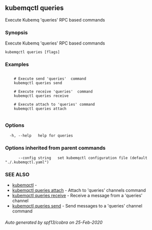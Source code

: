 ## kubemqctl queries

Execute Kubemq 'queries' RPC based commands

### Synopsis

Execute Kubemq 'queries' RPC based commands

```
kubemqctl queries [flags]
```

### Examples

```

	# Execute send 'queries'  command
	kubemqctl queries send

	# Execute receive 'queries'  command
	kubemqctl queries receive

	# Execute attach to 'queries' command
	kubemqctl queries attach


```

### Options

```
  -h, --help   help for queries
```

### Options inherited from parent commands

```
      --config string   set kubemqctl configuration file (default "./.kubemqctl.yaml")
```

### SEE ALSO

* [kubemqctl](kubemqctl.md)	 - 
* [kubemqctl queries attach](kubemqctl_queries_attach.md)	 - Attach to 'queries' channels command
* [kubemqctl queries receive](kubemqctl_queries_receive.md)	 - Receive a message from a 'queries' channel
* [kubemqctl queries send](kubemqctl_queries_send.md)	 - Send messages to a 'queries' channel command

###### Auto generated by spf13/cobra on 25-Feb-2020
